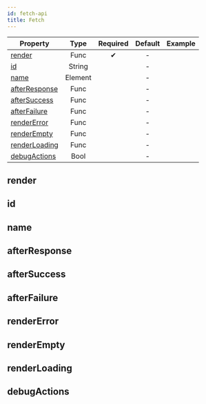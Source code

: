 ```yaml
---
id: fetch-api
title: Fetch
---
```




| Property	| Type   | Required	| Default	| Example   |    
|-----------|:-----:|:--------:|:-------:|:-------------:|
| [render](/docs/croods-provider-api#render)   | Func |   ✔   | -       |               |
| [id](/docs/croods-provider-api#id)   | String |      | -       |               |
| [name](/docs/croods-provider-api#name)  | Element |     | -       |               |
| [afterResponse](/docs/croods-provider-api#afterresponse)   | Func |      | -       |               |
| [afterSuccess](/docs/croods-provider-api#aftersuccess)   | Func |      | -       |               |
| [afterFailure](/docs/croods-provider-api#afterfailure)   | Func |      | -       |               |
| [renderError](/docs/croods-provider-api#rendererror)   | Func |      | -       |               |
| [renderEmpty](/docs/croods-provider-api#renderempty)   | Func |      | -       |               |
| [renderLoading](/docs/croods-provider-api#renderloading)   | Func |      | -       |               |
| [debugActions](/docs/croods-provider-api#debugactions)   | Bool |      | -       |               |



## render
## id
## name
## afterResponse
## afterSuccess
## afterFailure
## renderError
## renderEmpty
## renderLoading
## debugActions
